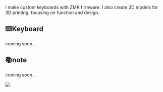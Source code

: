 I make custom keyboards with ZMK firmware. I also create 3D models for 3D printing, focusing on function and design.

## ⌨️Keyboard
coming soon…

## 📚note
coming soon…

![](https://komarev.com/ghpvc/?username=nazuna293&color=yellow)
<!--
**nazuna293/nazuna293** is a ✨ _special_ ✨ repository because its `README.md` (this file) appears on your GitHub profile.

Here are some ideas to get you started:

- 🔭 I’m currently working on ...
- 🌱 I’m currently learning ...
- 👯 I’m looking to collaborate on ...
- 🤔 I’m looking for help with ...
- 💬 Ask me about ...
- 📫 How to reach me: ...
- 😄 Pronouns: ...
- ⚡ Fun fact: ...
-->
